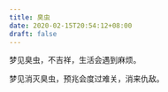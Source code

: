 ```yaml
---
title: 臭虫
date: 2020-02-15T20:54:12+08:00
draft: false
---
```


梦见臭虫，不吉祥，生活会遇到麻烦。



梦见消灭臭虫，预兆会度过难关，消来仇敌。

